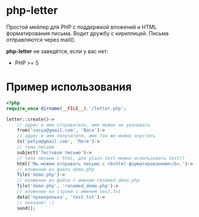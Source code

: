 # php-letter

Простой мейлер для PHP с поддержкой вложений и HTML форматирования письма. Водит дружбу с кириллицей. Письма отправляются через mail(). 

**php-letter** не заведётся, если у вас нет:
* PHP >= 5

# Пример использования
``` php
<?php
require_once dirname(__FILE__).'/letter.php';

letter::create()->
	// адрес и имя отправителя, имя можно не указывать
	from('vasya@gmail.com', 'Вася')->
	// адрес и имя получателя, имя так же можно опустить
	to('petya@gmail.com', 'Петя')->
	// тема письма
	subject('Тестовое письмо')->
	// тело письма с html, для plain-text можно использовать text()
	html('Мы можем отправить письмо с <b>html-форматированием</b>.')->
	// вложение из файла demo.php
	file('demo.php')->
	// вложение из файла с именем renamed_demo.php
	file('demo.php', 'renamed_demo.php')->
	// вложение из строки с именем test.txt
	data('проверонька', 'test.txt')->
	// поехали! :)
	send();
```